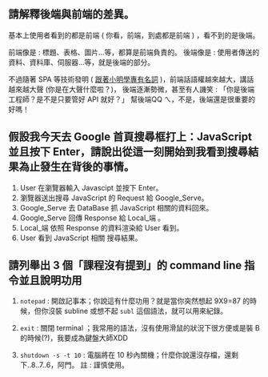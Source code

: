 ## 請解釋後端與前端的差異。

基本上使用者看到的都是前端 ( 你看，前端，到處都是前端 ) ，看不到的是後端。

前端像是 : 標題、表格、圖片...等，都算是前端負責的。
後端像是 : 使用者傳送的資料、資料庫、伺服器...等，就是後端的部分。

不過隨著 SPA 等技術發明 ( [跟著小明學專有名詞](https://hulitw.medium.com/introduction-mvc-spa-and-ssr-545c941669e9) )，前端話語權越來越大，講話越來越大聲 (你是在大聲什麼啦？)，
後端逐漸勢微，甚至有人譏笑 : 「你是後端工程師？是不是只要管好 API 就好？」
幫後端QQ  ㄟ，不是，後端還是很重要的好嗎！

## 假設我今天去 Google 首頁搜尋框打上：JavaScript 並且按下 Enter，請說出從這一刻開始到我看到搜尋結果為止發生在背後的事情。

1. User 在瀏覽器輸入 Javascipt 並按下 Enter。
2. 瀏覽器送出搜尋 JavaScript 的 Request 給 Google_Serve。
3. Google_Serve 去 DataBase 抓 JavaScript 相關的資料回來。
4. Google_Serve 回傳 Response 給 Local_端 。
5. Local_端 依照 Response 的資料渲染給 User 看到。
6. User 看到 JavaScript 相關 搜尋結果。

## 請列舉出 3 個「課程沒有提到」的 command line 指令並且說明功用

1. `notepad` : 開啟記事本；你說這有什麼功用？就是當你突然想起 9X9=87 的時候，但你沒裝 subline 或想不起 `subl` 這個語法，就可以用來紀錄。

2. `exit` : 關閉 terminal ；我常用的語法，沒有使用滑鼠的狀況下很方便或是裝 B 的時候(?)，我要成為鍵盤大師XDD

3. `shutdown -s -t 10` : 電腦將在 10 秒內關機；什麼你說還沒存檔，還剩下..8..7..6，阿門。 註 : 謹慎使用。